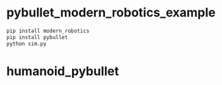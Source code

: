 # pybullet_modern_robotics_example
```bash
pip install modern_robotics
pip install pybullet
python sim.py 
```
# humanoid_pybullet
